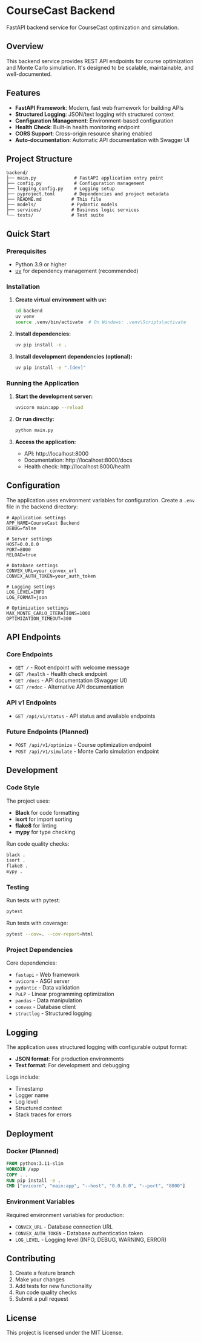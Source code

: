 # CourseCast Backend

FastAPI backend service for CourseCast optimization and simulation.

## Overview

This backend service provides REST API endpoints for course optimization and Monte Carlo simulation. It's designed to be scalable, maintainable, and well-documented.

## Features

- **FastAPI Framework**: Modern, fast web framework for building APIs
- **Structured Logging**: JSON/text logging with structured context
- **Configuration Management**: Environment-based configuration
- **Health Check**: Built-in health monitoring endpoint
- **CORS Support**: Cross-origin resource sharing enabled
- **Auto-documentation**: Automatic API documentation with Swagger UI

## Project Structure

```
backend/
├── main.py              # FastAPI application entry point
├── config.py            # Configuration management
├── logging_config.py    # Logging setup
├── pyproject.toml       # Dependencies and project metadata
├── README.md           # This file
├── models/             # Pydantic models
├── services/           # Business logic services
└── tests/              # Test suite
```

## Quick Start

### Prerequisites

- Python 3.9 or higher
- [uv](https://docs.astral.sh/uv/) for dependency management (recommended)

### Installation

1. **Create virtual environment with uv:**
   ```bash
   cd backend
   uv venv
   source .venv/bin/activate  # On Windows: .venv\Scripts\activate
   ```

2. **Install dependencies:**
   ```bash
   uv pip install -e .
   ```

3. **Install development dependencies (optional):**
   ```bash
   uv pip install -e ".[dev]"
   ```

### Running the Application

1. **Start the development server:**
   ```bash
   uvicorn main:app --reload
   ```

2. **Or run directly:**
   ```bash
   python main.py
   ```

3. **Access the application:**
   - API: http://localhost:8000
   - Documentation: http://localhost:8000/docs
   - Health check: http://localhost:8000/health

## Configuration

The application uses environment variables for configuration. Create a `.env` file in the backend directory:

```env
# Application settings
APP_NAME=CourseCast Backend
DEBUG=false

# Server settings
HOST=0.0.0.0
PORT=8000
RELOAD=true

# Database settings
CONVEX_URL=your_convex_url
CONVEX_AUTH_TOKEN=your_auth_token

# Logging settings
LOG_LEVEL=INFO
LOG_FORMAT=json

# Optimization settings
MAX_MONTE_CARLO_ITERATIONS=1000
OPTIMIZATION_TIMEOUT=300
```

## API Endpoints

### Core Endpoints

- `GET /` - Root endpoint with welcome message
- `GET /health` - Health check endpoint
- `GET /docs` - API documentation (Swagger UI)
- `GET /redoc` - Alternative API documentation

### API v1 Endpoints

- `GET /api/v1/status` - API status and available endpoints

### Future Endpoints (Planned)

- `POST /api/v1/optimize` - Course optimization endpoint
- `POST /api/v1/simulate` - Monte Carlo simulation endpoint

## Development

### Code Style

The project uses:
- **Black** for code formatting
- **isort** for import sorting
- **flake8** for linting
- **mypy** for type checking

Run code quality checks:
```bash
black .
isort .
flake8 .
mypy .
```

### Testing

Run tests with pytest:
```bash
pytest
```

Run tests with coverage:
```bash
pytest --cov=. --cov-report=html
```

### Project Dependencies

Core dependencies:
- `fastapi` - Web framework
- `uvicorn` - ASGI server
- `pydantic` - Data validation
- `PuLP` - Linear programming optimization
- `pandas` - Data manipulation
- `convex` - Database client
- `structlog` - Structured logging

## Logging

The application uses structured logging with configurable output format:

- **JSON format**: For production environments
- **Text format**: For development and debugging

Logs include:
- Timestamp
- Logger name
- Log level
- Structured context
- Stack traces for errors

## Deployment

### Docker (Planned)

```dockerfile
FROM python:3.11-slim
WORKDIR /app
COPY . .
RUN pip install -e .
CMD ["uvicorn", "main:app", "--host", "0.0.0.0", "--port", "8000"]
```

### Environment Variables

Required environment variables for production:
- `CONVEX_URL` - Database connection URL
- `CONVEX_AUTH_TOKEN` - Database authentication token
- `LOG_LEVEL` - Logging level (INFO, DEBUG, WARNING, ERROR)

## Contributing

1. Create a feature branch
2. Make your changes
3. Add tests for new functionality
4. Run code quality checks
5. Submit a pull request

## License

This project is licensed under the MIT License.